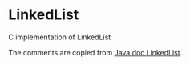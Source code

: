 # LinkedList
C implementation of LinkedList

The comments are copied from [Java doc LinkedList](https://docs.oracle.com/en/java/javase/17/docs/api/java.base/java/util/LinkedList.html).
